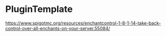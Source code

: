 # PluginTemplate
https://www.spigotmc.org/resources/enchantcontrol-1-8-1-14-take-back-control-over-all-enchants-on-your-server.55084/
